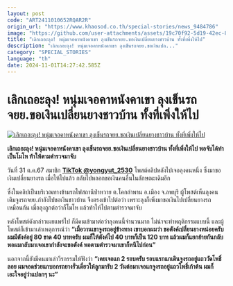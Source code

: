 ```yaml
---
layout: post
code: "ART2411010652RQAR2R"
origin_url: "https://www.khaosod.co.th/special-stories/news_9484786"
image: "https://github.com/user-attachments/assets/19c70f92-5d19-42ec-8ea9-046082ad938e"
title: "เลิกเถอะลุง! หนุ่มเจอคาหนังคาเขา ลุงเข็นรถจยย.ขอเงินเปลี่ยนยางชาวบ้าน ทั้งที่เพิ่งให้ไป"
description: "เลิกเถอะลุง! หนุ่มเจอคาหนังคาเขา ลุงเข็นรถจยย.ขอเงินเปล..."
category: "SPECIAL_STORIES"
language: "th"
date: 2024-11-01T14:27:42.585Z
---
```


# เลิกเถอะลุง! หนุ่มเจอคาหนังคาเขา ลุงเข็นรถจยย.ขอเงินเปลี่ยนยางชาวบ้าน ทั้งที่เพิ่งให้ไป

[![เลิกเถอะลุง! หนุ่มเจอคาหนังคาเขา ลุงเข็นรถจยย.ขอเงินเปลี่ยนยางชาวบ้าน ทั้งที่เพิ่งให้ไป](https://www.khaosod.co.th/wpapp/uploads/2024/10/money-8.jpg "เลิกเถอะลุง! หนุ่มเจอคาหนังคาเขา ลุงเข็นรถจยย.ขอเงินเปลี่ยนยางชาวบ้าน ทั้งที่เพิ่งให้ไป")](https://www.khaosod.co.th/wpapp/uploads/2024/10/money-8.jpg)

**เลิกเถอะลุง! หนุ่มเจอคาหนังคาเขา ลุงเข็นรถจยย.ขอเงินเปลี่ยนยางชาวบ้าน ทั้งที่เพิ่งให้ไป พอจับได้ทำเป็นโมโห ท้าให้ตามตำรวจมาจับ**

วันที่ 31 ต.ค.67 สมาชิก **[TikTok @yongyut\_2530](https://www.tiktok.com/@yongyut_2530/video/7431507083792534802?lang=th-TH)** โพสต์คลิปหลังไปเจอลุงคนหนึ่ง ซึ่งมาขอเงินเปลี่ยนยางรถ เมื่อให้ไปแล้ว กลับไปหลอกขอเงินคนอื่นในลักษณะเดิมอีก

ซึ่งในคลิปเป็นบริเวณทางข้ามรถไฟสถานีป่าหวาย ต.โคกลำพาน อ.เมือง จ.ลพบุรี ผู้โพสต์เห็นลุงคนเดิมจูงรถจยย.กำลังไปขอเงินชาวบ้าน จึงตรงเข้าไปต่อว่า เพราะลุงก็เพิ่งมาขอเงินไปเปลี่ยนยางรถเหมือนกัน เมื่อลุงถูกต่อว่าก็โมโห แล้วท้าให้ไปตามตำรวจมาจับ

หลังโพสต์ดังกล่าวเผยแพร่ไป ก็มีคนเข้ามาต่อว่าลุงคนนี้จำนวนมาก ไม่น่าจะทำพฤติกรรมแบบนี้ และผู้โพสต์ก็เข้ามาเล่าเหตุการณ์ว่า **“เมื่อวานเขาจูงรถอยู่ข้างทาง เขาบอกผมว่า ขอตังค์เปลี่ยนยางหน่อยครับ ผมมีตังค์อยู่ 80 ขาด 40 บาทครับ ผมก็ให้ตังค์ไป 40 บาทก็เป็น 120 บาท แล้วผมก็แยกย้ายกันกลับ พอผมกลับมาเจอเขากำลังจะขอตังค์ พอตามตำรวจมาเขาก็หนีไปก่อน”**

นอกจากนี้ยังมีคนมาเล่าวีรกรรมให้ฟังว่า **“เคยเจอแก 2 รอบครับ รอบแรกแกเดินจูงรถอยู่แถววัดโพธิ์ลอย ผมจอดช่วยแกบอกรถยางรั่วเดี๋ยวให้ลูกมารับ 2 วันต่อมาเจอแกจูงรถอยู่แถวโพธิ์เก้าต้น ผมก็เอะใจอยู่ว่าแปลกๆ นะ”**




